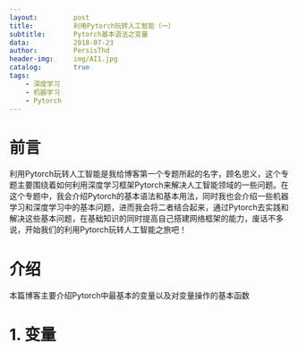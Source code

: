 ```yaml
---
layout:         post
title:          利用Pytorch玩转人工智能（一）
subtitle:       Pytorch基本语法之变量
data:           2018-07-23
author:         PersisThd
header-img:     img/AI1.jpg
catalog:        true
tags:
    - 深度学习
    - 机器学习
    - Pytorch
---
```


# 前言

利用Pytorch玩转人工智能是我给博客第一个专题所起的名字，顾名思义，这个专题主要围绕着如何利用深度学习框架Pytorch来解决人工智能领域的一些问题。在这个专题中，我会介绍Pytorch的基本语法和基本用法，同时我也会介绍一些机器学习和深度学习中的基本问题，进而我会将二者结合起来，通过Pytorch去实践和解决这些基本问题，在基础知识的同时提高自己搭建网络框架的能力，废话不多说，开始我们的利用Pytorch玩转人工智能之旅吧！

# 介绍
本篇博客主要介绍Pytorch中最基本的变量以及对变量操作的基本函数


# 1. 变量 

